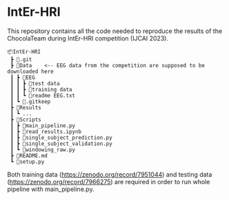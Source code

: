 # IntEr-HRI

This repository contains all the code needed to reproduce the results of the ChocolaTeam during IntEr-HRI competition (IJCAI 2023).

```
📦IntEr-HRI
 ┣ 📂.git
 ┣ 📂Data    <-- EEG data from the competition are supposed to be downloaded here
 ┃ ┣ 📂EEG
 ┃ ┃ ┣ 📂test data
 ┃ ┃ ┣ 📂training data
 ┃ ┃ ┗ 📜readme EEG.txt
 ┃ ┗ 📜.gitkeep
 ┣ 📂Results
 ┃ ┗ ...
 ┣ 📂Scripts
 ┃ ┣ 📜main_pipeline.py
 ┃ ┣ 📜read_results.ipynb
 ┃ ┣ 📜single_subject_prediction.py
 ┃ ┣ 📜single_subject_validation.py
 ┃ ┗ 📜windowing_raw.py
 ┣ 📜README.md
 ┗ 📜setup.py
 ```

Both training data (https://zenodo.org/record/7951044) and testing data (https://zenodo.org/record/7966275) are required in order to run whole pipeline with main_pipeline.py.

